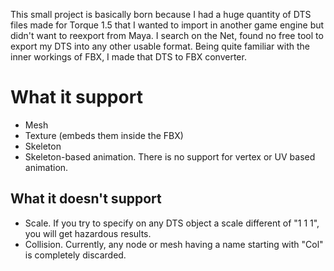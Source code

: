 This small project is basically born because I had a huge quantity of DTS files made for Torque 1.5 that I wanted to import in another game engine but didn't want to reexport from Maya. I search on the Net, found no free tool to export my DTS into any other usable format. Being quite familiar with the inner workings of FBX, I made that DTS to FBX converter.

# What it support #
  * Mesh
  * Texture (embeds them inside the FBX)
  * Skeleton
  * Skeleton-based animation. There is no support for vertex or UV based animation.

## What it doesn't support ##
  * Scale. If you try to specify on any DTS object a scale different of "1 1 1", you will get hazardous results.
  * Collision. Currently, any node or mesh having a name starting with "Col" is completely discarded.